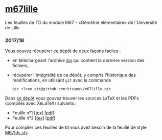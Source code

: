 # [m67lille](https://github.com/ktzanev/m67lille)

Les feuilles de TD du module M67 - «Gémétrie élémentaire» de l'Université de Lille

### 2017/18

Vous pouvez récupérer [ce dépôt](https://github.com/ktzanev/m67lille) de deux façons faciles :

- en téléchargeant l'archive [zip](https://github.com/ktzanev/m67lille/archive/master.zip) qui contient la dernière version des fichiers,
- récupérer l'intégralité de ce dépôt, y compris l'historique des modifications, en utilisant `git` avec la commande

  ~~~~~~~
  git clone git@github.com:ktzanev/m67lille.git
  ~~~~~~~

Dans [ce dépôt](https://github.com/ktzanev/m67lille) vous pouvez trouver les sources LaTeX et les PDFs (compilés avec XeLaTeX) suivants :

- Feuille n°1 [[tex](https://ktzanev.github.io/m67lille/M67_2017-18_TD1.tex)] [[pdf](https://ktzanev.github.io/m67lille/M67_2017-18_TD1.pdf)]
- Feuille n°2 [[tex](https://ktzanev.github.io/m67lille/M67_2017-18_TD2.tex)] [[pdf](https://ktzanev.github.io/m67lille/M67_2017-18_TD2.pdf)]

Pour compiler ces feuilles de td vous avez besoin de la feuille de style [M67tds.sty](https://ktzanev.github.io/m67lille/M67tds.sty).
